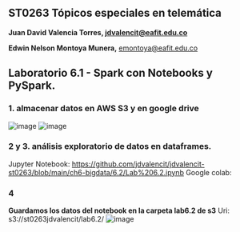 ## ST0263 Tópicos especiales en telemática

**Juan David Valencia Torres, [jdvalencit@eafit.edu.co](mailto:jdvalencit@eafit.edu.co)**

**Edwin Nelson Montoya Munera,** [emontoya@eafit.edu.co](mailto:emontoya@eafit.edu.co)

## Laboratorio 6.1 - Spark con Notebooks y PySpark.
### 1. almacenar datos en AWS S3 y en google drive
![image](https://github.com/jdvalencit/jdvalencit-st0263/assets/61478711/dbf4161e-0687-4b63-9b3b-f3da68f020eb)
![image](https://github.com/jdvalencit/jdvalencit-st0263/assets/61478711/3ec726f9-6684-4e6c-a034-8fce1a9925ba)
### 2 y 3. análisis exploratorio de datos en dataframes.
Jupyter Notebook: https://github.com/jdvalencit/jdvalencit-st0263/blob/main/ch6-bigdata/6.2/Lab%206.2.ipynb
Google colab: 
### 4
**Guardamos los datos del notebook en la carpeta lab6.2 de s3**
Uri: s3://st0263jdvalencit/lab6.2/
![image](https://github.com/jdvalencit/jdvalencit-st0263/assets/61478711/b5c0e769-a366-4a14-b16c-00fa645152db)
